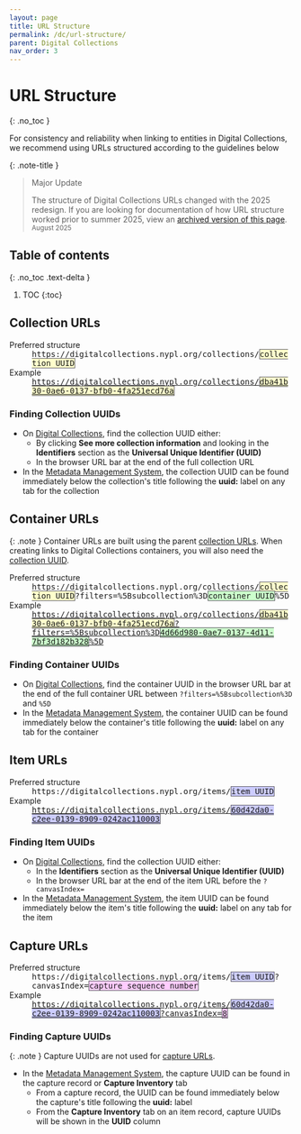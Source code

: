 ```yaml
---
layout: page
title: URL Structure
permalink: /dc/url-structure/
parent: Digital Collections
nav_order: 3
---
```


# URL Structure
{: .no_toc }

For consistency and reliability when linking to entities in Digital Collections, we recommend using URLs structured according to the guidelines below

{: .note-title }
> Major Update
>
> The structure of Digital Collections URLs changed with the 2025 redesign. If you are looking for documentation of how URL structure worked prior to summer 2025, view an <a href="https://web.archive.org/web/20250806203243/https://nypl.github.io/metadata-documentation/dc/url-structure/">archived version of this page</a>.
> <small><br>August 2025</small>

## Table of contents
{: .no_toc .text-delta }

1. TOC
{:toc}

## Collection URLs

<dl>

<dt>Preferred structure</dt>
<dd><tt>https://digitalcollections.nypl.org/collections/<span style="background: #ffffcc; border: 1px solid #5c5962;">collection UUID</span></tt></dd>

<dt>Example</dt>
<dd><tt><a href="https://digitalcollections.nypl.org/collections/dba41b30-0ae6-0137-bfb0-4fa251ecd76a">https://digitalcollections.nypl.org/collections/<span style="background: #ffffcc; border: 1px solid #5c5962;">dba41b30-0ae6-0137-bfb0-4fa251ecd76a</span></a></tt></dd>

</dl>

### Finding Collection UUIDs

- On <a href="https://digitalcollections.nypl.org">Digital Collections</a>, find the collection UUID either:
    - By clicking **See more collection information** and looking in the **Identifiers** section as the **Universal Unique Identifier (UUID)**
    - In the browser URL bar at the end of the full collection URL
- In the <a href="https://metadata.nypl.org">Metadata Management System</a>, the collection UUID can be found immediately below the collection's title following the **uuid:** label on any tab for the collection

## Container URLs

{: .note }
Container URLs are built using the parent <a href="#collection-urls">collection URLs</a>. When creating links to Digital Collections containers, you will also need the <a href="#finding-collection-uuids">collection UUID</a>.

<dl>

<dt>Preferred structure</dt>
<dd><tt>https://digitalcollections.nypl.org/collections/<span style="background: #ffffcc; border: 1px solid #5c5962;">collection UUID</span>?filters=%5Bsubcollection%3D<span style="background: #ccffcc; border: 1px solid #5c5962;">container UUID</span>%5D</tt></dd>

<dt>Example<br></dt>
<dd><tt><a href="https://digitalcollections.nypl.org/collections/dba41b30-0ae6-0137-bfb0-4fa251ecd76a?filters=%5Bsubcollection%3D4d66d980-0ae7-0137-4d11-7bf3d182b328%5D">https://digitalcollections.nypl.org/collections/<span style="background: #ffffcc; border: 1px solid #5c5962;">dba41b30-0ae6-0137-bfb0-4fa251ecd76a</span>?filters=%5Bsubcollection%3D<span style="background: #ccffcc; border: 1px solid #5c5962;">4d66d980-0ae7-0137-4d11-7bf3d182b328</span>%5D</a></tt></dd>

</dl>

### Finding Container UUIDs

- On <a href="https://digitalcollections.nypl.org">Digital Collections</a>, find the container UUID in the browser URL bar at the end of the full container URL between `?filters=%5Bsubcollection%3D` and `%5D`
- In the <a href="https://metadata.nypl.org">Metadata Management System</a>, the container UUID can be found immediately below the container's title following the **uuid:** label on any tab for the container

## Item URLs

<dl>

<dt>Preferred structure</dt>
<dd><tt>https://digitalcollections.nypl.org/items/<span style="background: #ccccff; border: 1px solid #5c5962;">item UUID</span></tt></dd>

<dt>Example</dt>
<dd><tt><a href="https://digitalcollections.nypl.org/items/60d42da0-c2ee-0139-8909-0242ac110003">https://digitalcollections.nypl.org/items/<span style="background: #ccccff; border: 1px solid #5c5962;">60d42da0-c2ee-0139-8909-0242ac110003</span></a></tt></dd>

</dl>

### Finding Item UUIDs

- On <a href="https://digitalcollections.nypl.org">Digital Collections</a>, find the collection UUID either:
    - In the **Identifiers** section as the **Universal Unique Identifier (UUID)**
    - In the browser URL bar at the end of the item URL before the `?canvasIndex=`
- In the <a href="https://metadata.nypl.org">Metadata Management System</a>, the item UUID can be found immediately below the item's title following the **uuid:** label on any tab for the item

## Capture URLs

<dl>

<dt>Preferred structure</dt>
<dd><tt>https://digitalcollections.nypl.org/items/<span style="background: #ccccff; border: 1px solid #5c5962;">item UUID</span>?canvasIndex=<span style="background: #ffccff; border: 1px solid #5c5962;">capture sequence number</span></tt></dd>

<dt>Example</dt>
<dd><tt><a href="https://digitalcollections.nypl.org/items/60d42da0-c2ee-0139-8909-0242ac110003?canvasIndex=8">https://digitalcollections.nypl.org/items/<span style="background: #ccccff; border: 1px solid #5c5962;">60d42da0-c2ee-0139-8909-0242ac110003</span>?canvasIndex=<span style="background: #ffccff; border: 1px solid #5c5962;">8</span></a></tt></dd>

</dl>

### Finding Capture UUIDs

{: .note }
Capture UUIDs are not used for <a href="#capture-urls"> capture URLs</a>.

- In the <a href="https://metadata.nypl.org">Metadata Management System</a>, the capture UUID can be found in the capture record or **Capture Inventory** tab
    - From a capture record, the UUID can be found immediately below the capture's title following the **uuid:** label
    - From the **Capture Inventory** tab on an item record, capture UUIDs will be shown in the **UUID** column